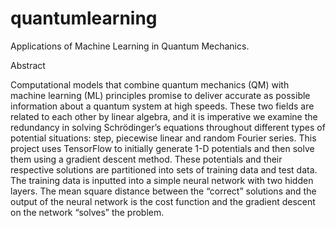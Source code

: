 # quantumlearning
Applications of Machine Learning in Quantum Mechanics. 

Abstract

Computational models that combine quantum mechanics (QM) with machine learning (ML) principles promise to deliver accurate 
as possible information about a quantum system at high speeds. These two fields are related to each other by linear algebra, 
and it is imperative we examine the redundancy in solving Schrödinger’s equations throughout different types of potential 
situations: step, piecewise linear and random Fourier series. This project uses TensorFlow to initially generate 1-D potentials 
and then solve them using a gradient descent method. These potentials and their respective solutions are partitioned into sets 
of training data and test data. The training data is inputted into a simple neural network with two hidden layers. The mean 
square distance between the “correct” solutions and the output of the neural network is the cost function and the gradient 
descent on the network “solves” the problem. 
